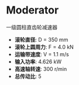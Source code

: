 # Moderator

一级圆柱直齿轮减速器

- **滚轮直径**: D = 350 mm
- **滚轮上圆周力**: F = 4.0 kN
- **运输带速度**: V = 1.1 m/s
- **输入功率**: 4.626 kW
- **高速轴转速**: 300 r/min
- **总传动比**: 5
